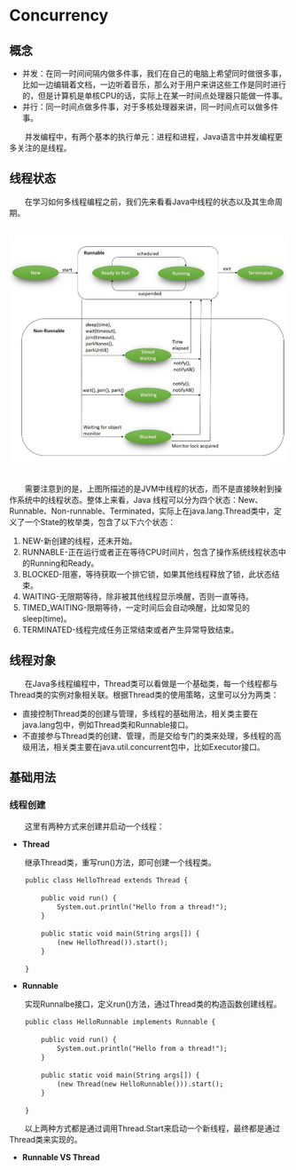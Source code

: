 # Concurrency
## 概念

- 并发：在同一时间间隔内做多件事，我们在自己的电脑上希望同时做很多事，比如一边编辑着文档，一边听着音乐，那么对于用户来讲这些工作是同时进行的，但是计算机是单核CPU的话，实际上在某一时间点处理器只能做一件事。
- 并行：同一时间点做多件事，对于多核处理器来讲，同一时间点可以做多件事。

&emsp;&emsp;并发编程中，有两个基本的执行单元：进程和进程，Java语言中并发编程更多关注的是线程。

## 线程状态

&emsp;&emsp;在学习如何多线程编程之前，我们先来看看Java中线程的状态以及其生命周期。

<br>
<div align=center><img src="https://raw.githubusercontent.com/Bboy-AJ/JavaDeveloper-SkillMap/master/images/Java Web/Life_cycle_of_a_Thread_in_Java.jpg"></div>
<br>

&emsp;&emsp;需要注意到的是，上图所描述的是JVM中线程的状态，而不是直接映射到操作系统中的线程状态。整体上来看，Java  线程可以分为四个状态：New、Runnable、Non-runnable、Terminated，实际上在java.lang.Thread类中，定义了一个State的枚举类，包含了以下六个状态：

1. NEW-新创建的线程，还未开始。
1. RUNNABLE-正在运行或者正在等待CPU时间片，包含了操作系统线程状态中的Running和Ready。
1. BLOCKED-阻塞，等待获取一个排它锁，如果其他线程释放了锁，此状态结束。
1. WAITING-无限期等待，除非被其他线程显示唤醒，否则一直等待。
1. TIMED_WAITING-限期等待，一定时间后会自动唤醒，比如常见的sleep(time)。
1. TERMINATED-线程完成任务正常结束或者产生异常导致结束。

## 线程对象

&emsp;&emsp;在Java多线程编程中，Thread类可以看做是一个基础类，每一个线程都与Thread类的实例对象相关联。根据Thread类的使用策略，这里可以分为两类：

- 直接控制Thread类的创建与管理，多线程的基础用法，相关类主要在java.lang包中，例如Thread类和Runnable接口。
- 不直接参与Thread类的创建、管理，而是交给专门的类来处理，多线程的高级用法，相关类主要在java.util.concurrent包中，比如Executor接口。

## 基础用法

### 线程创建
&emsp;&emsp;这里有两种方式来创建并启动一个线程：


- **Thread**

&emsp;&emsp;继承Thread类，重写run()方法，即可创建一个线程类。

		public class HelloThread extends Thread {
		
		    public void run() {
		        System.out.println("Hello from a thread!");
		    }
		
		    public static void main(String args[]) {
		        (new HelloThread()).start();
		    }
		
		}
		
- **Runnable**

&emsp;&emsp;实现Runnalbe接口，定义run()方法，通过Thread类的构造函数创建线程。

		public class HelloRunnable implements Runnable {
		
		    public void run() {
		        System.out.println("Hello from a thread!");
		    }
		
		    public static void main(String args[]) {
		        (new Thread(new HelloRunnable())).start();
		    }
		
		}
&emsp;&emsp;以上两种方式都是通过调用Thread.Start来启动一个新线程，最终都是通过Thread类来实现的。


- **Runnable VS Thread**

